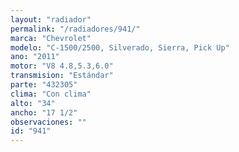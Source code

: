 ```yaml
---
layout: "radiador"
permalink: "/radiadores/941/"
marca: "Chevrolet"
modelo: "C-1500/2500, Silverado, Sierra, Pick Up"
ano: "2011"
motor: "V8 4.8,5.3,6.0"
transmision: "Estándar"
parte: "432305"
clima: "Con clima"
alto: "34"
ancho: "17 1/2"
observaciones: ""
id: "941"
---
```


